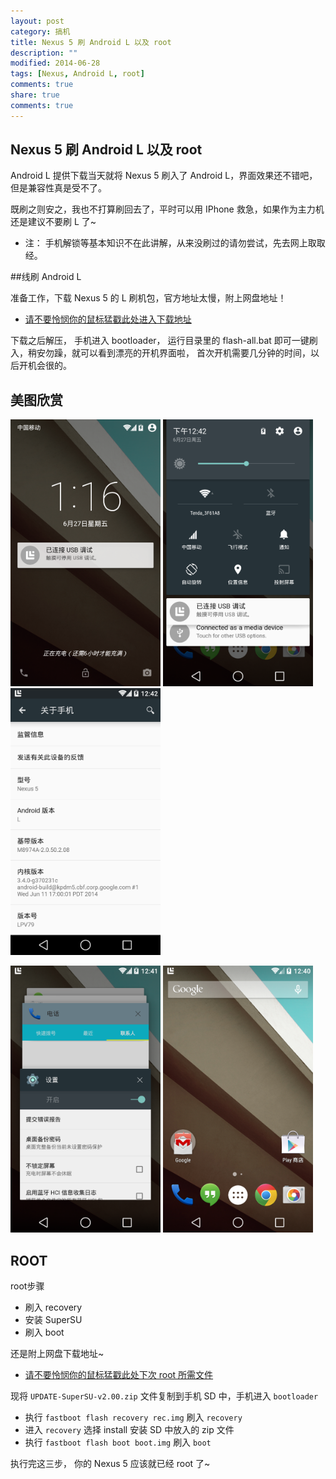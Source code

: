 ```yaml
---
layout: post
category: 搞机
title: Nexus 5 刷 Android L 以及 root
description: ""
modified: 2014-06-28
tags: [Nexus, Android L, root]
comments: true
share: true
comments: true
---
```


Nexus 5 刷 Android L 以及 root
-
Android L 提供下载当天就将 Nexus 5 刷入了 Android L，界面效果还不错吧，但是兼容性真是受不了。
  
既刷之则安之，我也不打算刷回去了，平时可以用 IPhone 救急，如果作为主力机还是建议不要刷 L 了~

* 注： 手机解锁等基本知识不在此讲解，从来没刷过的请勿尝试，先去网上取取经。  

##线刷 Android L

准备工作，下载 Nexus 5 的 L 刷机包，官方地址太慢，附上网盘地址！

* [请不要怜悯你的鼠标猛戳此处进入下载地址](http://yun.baidu.com/s/1i35i9CD)

下载之后解压， 手机进入 bootloader， 运行目录里的 flash-all.bat 即可一键刷入，稍安勿躁，就可以看到漂亮的开机界面啦， 首次开机需要几分钟的时间，以后开机会很的。

## 美图欣赏

<p>
<img src="https://raw.githubusercontent.com/baoboy/image.baoboy.github.io/master/2014-06/28-01.png" width="240"/>
<img src="https://raw.githubusercontent.com/baoboy/image.baoboy.github.io/master/2014-06/28-02.png" width="240"/>
<img src="https://raw.githubusercontent.com/baoboy/image.baoboy.github.io/master/2014-06/28-03.png" width="240"/>
</p>
<p>
<img src="https://raw.githubusercontent.com/baoboy/image.baoboy.github.io/master/2014-06/28-04.png" width="240"/>
<img src="https://raw.githubusercontent.com/baoboy/image.baoboy.github.io/master/2014-06/28-05.png" width="240"/>
</p>

## ROOT

root步骤

* 刷入 recovery
* 安装 SuperSU
* 刷入 boot

还是附上网盘下载地址~

* [请不要怜悯你的鼠标猛戳此处下次 root 所需文件](http://pan.baidu.com/s/1mgHnN76)

现将 `UPDATE-SuperSU-v2.00.zip` 文件复制到手机 SD 中，手机进入 `bootloader`  

* 执行 `fastboot flash recovery rec.img` 刷入  `recovery`
* 进入 `recovery` 选择 install 安装 SD 中放入的 zip 文件  
* 执行 `fastboot flash boot boot.img` 刷入  `boot`  

执行完这三步， 你的 Nexus 5 应该就已经 root 了~
